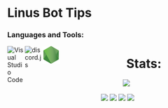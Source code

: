 
# Linus Bot Tips

<h3 align="left">Languages and Tools:</h3>
<img align="left" alt="Visual Studio Code" width="40px" src="https://i.imgur.com/LwSdAlE.png" />
<img align="left" alt="discord.js" width="40px" src="https://i.imgur.com/SI1DZf3.png" />
<img align="left" src="https://raw.githubusercontent.com/github/explore/80688e429a7d4ef2fca1e82350fe8e3517d3494d/topics/nodejs/nodejs.png" alt="node.js" width="40px" />

<h1 align="center"> Stats: </h1>

<p align="center">
<a href="https://wakatime.com"><img src="https://wakatime.com/share/@LinusBotTips/f62ec086-4085-4eea-b402-8977917fa862.png" /></a>
  <br>
</p>


<p align="center">
    <img src="https://github-readme-stats.vercel.app/api/wakatime?username=linusbottips&show_icons=true&bg_color=0d1117&text_color=FFF&border_color=444">
   <img src="https://spotify-image-thingy.vercel.app/api/now-playing">
     <img src="https://spotify-image-thingy.vercel.app/api/top-played">

<a href="https://discord.com/users/403657714812715008">
  <img src="https://lanyard-profile-readme.vercel.app/api/403657714812715008?theme=dark&animated=true&borderRadius=30px&idleMessage=Probably%20doing%20something%20else...">
</a>
</p>
